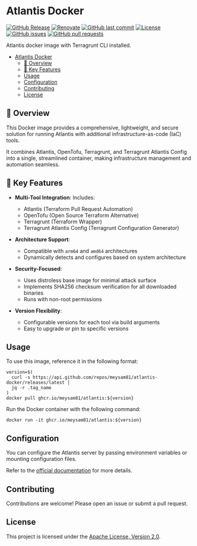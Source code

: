 # Atlantis Docker

[![GitHub Release](https://img.shields.io/github/v/release/meysam81/atlantis-docker)](https://github.com/meysam81/atlantis-docker/releases/latest)
[![Renovate](https://img.shields.io/badge/renovate-enabled-brightgreen.svg)](https://developer.mend.io/github/meysam81/atlantis-docker)
[![GitHub last commit](https://img.shields.io/github/last-commit/meysam81/atlantis-docker)](https://github.com/meysam81/atlantis-docker/commits/main)
[![License](https://img.shields.io/github/license/meysam81/atlantis-docker)](https://github.com/meysam81/atlantis-docker/blob/main/LICENSE)
[![GitHub issues](https://img.shields.io/github/issues/meysam81/atlantis-docker)](https://github.com/meysam81/atlantis-docker/issues)
[![GitHub pull requests](https://img.shields.io/github/issues-pr/meysam81/atlantis-docker)](https://github.com/meysam81/atlantis-docker/pulls)

Atlantis docker image with Terragrunt CLI installed.

<!-- START doctoc generated TOC please keep comment here to allow auto update -->
<!-- DON'T EDIT THIS SECTION, INSTEAD RE-RUN doctoc TO UPDATE -->

- [Atlantis Docker](#atlantis-docker)
  - [🌟 Overview](#-overview)
  - [🚀 Key Features](#-key-features)
  - [Usage](#usage)
  - [Configuration](#configuration)
  - [Contributing](#contributing)
  - [License](#license)

<!-- END doctoc generated TOC please keep comment here to allow auto update -->

## 🌟 Overview

This Docker image provides a comprehensive, lightweight, and secure solution
for running Atlantis with additional infrastructure-as-code (IaC) tools.

It combines Atlantis, OpenTofu, Terragrunt, and Terragrunt Atlantis Config into
a single, streamlined container, making infrastructure management and
automation seamless.

## 🚀 Key Features

- **Multi-Tool Integration**: Includes:

  - Atlantis (Terraform Pull Request Automation)
  - OpenTofu (Open Source Terraform Alternative)
  - Terragrunt (Terraform Wrapper)
  - Terragrunt Atlantis Config (Terragrunt Configuration Generator)

- **Architecture Support**:

  - Compatible with `arm64` and `amd64` architectures
  - Dynamically detects and configures based on system architecture

- **Security-Focused**:

  - Uses distroless base image for minimal attack surface
  - Implements SHA256 checksum verification for all downloaded binaries
  - Runs with non-root permissions

- **Version Flexibility**:
  - Configurable versions for each tool via build arguments
  - Easy to upgrade or pin to specific versions

## Usage

To use this image, reference it in the following format:

```shell
version=$(
  curl -s https://api.github.com/repos/meysam81/atlantis-docker/releases/latest |
  jq -r .tag_name
)
docker pull ghcr.io/meysam81/atlantis:${version}
```

Run the Docker container with the following command:

```shell
docker run -it ghcr.io/meysam81/atlantis:${version}
```

## Configuration

You can configure the Atlantis server by passing environment variables or
mounting configuration files.

Refer to the
[official documentation](https://www.runatlantis.io/docs/configuring-atlantis.html)
for more details.

## Contributing

Contributions are welcome! Please open an issue or submit a pull request.

## License

This project is licensed under the [Apache License, Version 2.0](LICENSE).
